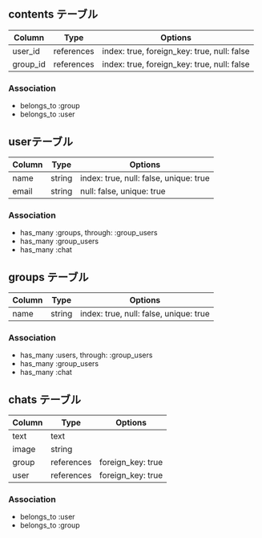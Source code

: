## contents テーブル

|Column|Type|Options|
|------|----|-------|
|user_id|references|index: true, foreign_key: true, null: false|
|group_id|references|index: true, foreign_key: true, null: false|

### Association
- belongs_to :group
- belongs_to :user

## userテーブル

|Column|Type|Options|
|------|----|-------|
|name|string|index: true, null: false, unique: true|
|email|string|null: false, unique: true|

### Association
- has_many :groups, through: :group_users
- has_many :group_users
- has_many :chat

## groups テーブル

|Column|Type|Options|
|------|----|-------|
|name|string|index: true, null: false, unique: true|

### Association
- has_many :users, through: :group_users
- has_many :group_users
- has_many :chat

## chats テーブル

|Column|Type|Options|
|------|----|-------|
|text|text|
|image|string|
|group|references|foreign_key: true|
|user|references|foreign_key: true|

### Association
- belongs_to :user
- belongs_to :group

